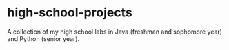 # high-school-projects
A collection of my high school labs in Java (freshman and sophomore year) and Python (senior year).
